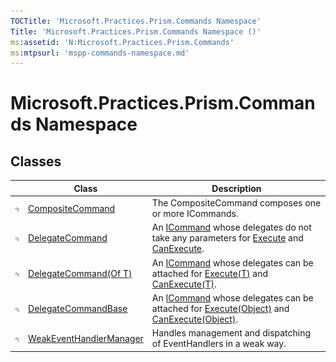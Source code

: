 ```yaml
---
TOCTitle: 'Microsoft.Practices.Prism.Commands Namespace'
Title: 'Microsoft.Practices.Prism.Commands Namespace ()'
ms:assetid: 'N:Microsoft.Practices.Prism.Commands'
ms:mtpsurl: 'mspp-commands-namespace.md'
---
```



# Microsoft.Practices.Prism.Commands Namespace

## Classes

<table>
<thead>
<tr class="header">
<th> </th>
<th>Class</th>
<th>Description</th>
</tr>
</thead>
<tbody>
<tr class="odd">
<td><img src="/patterns-practices/reference/images/public-class.gif" alt="Public class"/></td>
<td><a href="/patterns-practices/reference/compositecommand-class-mspp-commands" data-raw-source="[CompositeCommand](/patterns-practices/reference/compositecommand-class-mspp-commands)">CompositeCommand</a></td>
<td><div class="summary">
The CompositeCommand composes one or more ICommands.
</div></td>
</tr>
<tr class="even">
<td><img src="/patterns-practices/reference/images/public-class.gif" alt="Public class"/></td>
<td><a href="/patterns-practices/reference/delegatecommand-class-mspp-commands" data-raw-source="[DelegateCommand](/patterns-practices/reference/delegatecommand-class-mspp-commands)">DelegateCommand</a></td>
<td><div class="summary">
An <a href="http://msdn.microsoft.com/en-us/library/ms616869" data-raw-source="[ICommand](http://msdn.microsoft.com/en-us/library/ms616869)">ICommand</a> whose delegates do not take any parameters for <a href="/patterns-practices/reference/delegatecommand-execute-method-mspp-commands" data-raw-source="[Execute](/patterns-practices/reference/delegatecommand-execute-method-mspp-commands)">Execute</a> and <a href="/patterns-practices/reference/delegatecommand-canexecute-method-mspp-commands" data-raw-source="[CanExecute](/patterns-practices/reference/delegatecommand-canexecute-method-mspp-commands)">CanExecute</a>.
</div></td>
</tr>
<tr class="odd">
<td><img src="/patterns-practices/reference/images/public-class.gif" alt="Public class"/></td>
<td><a href="/patterns-practices/reference/delegatecommand-t-class-mspp-commands" data-raw-source="[DelegateCommand(Of T)](/patterns-practices/reference/delegatecommand-t-class-mspp-commands)">DelegateCommand(Of T)</a></td>
<td><div class="summary">
An <a href="http://msdn.microsoft.com/en-us/library/ms616869" data-raw-source="[ICommand](http://msdn.microsoft.com/en-us/library/ms616869)">ICommand</a> whose delegates can be attached for <a href="/patterns-practices/reference/delegatecommand-t-execute-method-t-mspp-commands" data-raw-source="[Execute(T)](/patterns-practices/reference/delegatecommand-t-execute-method-t-mspp-commands)">Execute(T)</a> and <a href="/patterns-practices/reference/delegatecommand-t-canexecute-method-t-mspp-commands" data-raw-source="[CanExecute(T)](/patterns-practices/reference/delegatecommand-t-canexecute-method-t-mspp-commands)">CanExecute(T)</a>.
</div></td>
</tr>
<tr class="even">
<td><img src="/patterns-practices/reference/images/public-class.gif" alt="Public class"/></td>
<td><a href="/patterns-practices/reference/delegatecommandbase-class-mspp-commands" data-raw-source="[DelegateCommandBase](/patterns-practices/reference/delegatecommandbase-class-mspp-commands)">DelegateCommandBase</a></td>
<td><div class="summary">
An <a href="http://msdn.microsoft.com/en-us/library/ms616869" data-raw-source="[ICommand](http://msdn.microsoft.com/en-us/library/ms616869)">ICommand</a> whose delegates can be attached for <a href="/patterns-practices/reference/delegatecommandbase-execute-method-mspp-commands" data-raw-source="[Execute(Object)](/patterns-practices/reference/delegatecommandbase-execute-method-mspp-commands)">Execute(Object)</a> and <a href="/patterns-practices/reference/delegatecommandbase-canexecute-method-mspp-commands" data-raw-source="[CanExecute(Object)](/patterns-practices/reference/delegatecommandbase-canexecute-method-mspp-commands)">CanExecute(Object)</a>.
</div></td>
</tr>
<tr class="odd">
<td><img src="/patterns-practices/reference/images/public-class.gif" alt="Public class"/></td>
<td><a href="/patterns-practices/reference/weakeventhandlermanager-class-mspp-commands" data-raw-source="[WeakEventHandlerManager](/patterns-practices/reference/weakeventhandlermanager-class-mspp-commands)">WeakEventHandlerManager</a></td>
<td><div class="summary">
Handles management and dispatching of EventHandlers in a weak way.
</div></td>
</tr>
</tbody>
</table>

